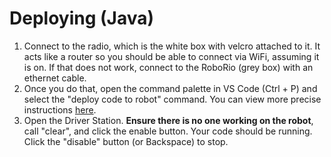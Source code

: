 # Deploying (Java)

1. Connect to the radio, which is the white box with velcro attached to it. It acts like a router so you should be able to connect via WiFi, assuming it is on. If that does not work, connect to the RoboRio (grey box) with an ethernet cable.
2. Once you do that, open the command palette in VS Code (Ctrl + P) and select the "deploy code to robot" command. You can view more precise instructions [here](https://docs.wpilib.org/en/latest/docs/software/vscode-overview/deploying-robot-code.html#building-and-deploying-robot-code).
3. Open the Driver Station. **Ensure there is no one working on the robot**, call "clear", and click the enable button. Your code should be running. Click the "disable" button (or Backspace) to stop.
